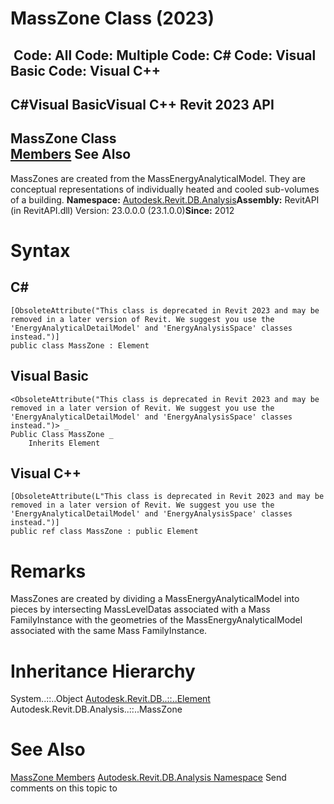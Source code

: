 # MassZone Class (2023)

﻿
 Code: All Code: Multiple Code: C# Code: Visual Basic Code: Visual C++   
---  
C#Visual BasicVisual C++
Revit 2023 API  
---  
MassZone Class  
[Members](8315f0e2-a2da-be28-b745-3c09ffe70991.md "MassZone Members") See Also  
---  
MassZones are created from the MassEnergyAnalyticalModel. They are conceptual representations of individually heated and cooled sub-volumes of a building. 
**Namespace:** [Autodesk.Revit.DB.Analysis](958e2e12-587d-f188-5d7b-f13d7dbfdf48.md "Autodesk.Revit.DB.Analysis Namespace")**Assembly:** RevitAPI (in RevitAPI.dll) Version: 23.0.0.0 (23.1.0.0)**Since:** 2012 
# Syntax
C#  
---  
```text
[ObsoleteAttribute("This class is deprecated in Revit 2023 and may be removed in a later version of Revit. We suggest you use the 'EnergyAnalyticalDetailModel' and 'EnergyAnalysisSpace' classes instead.")]
public class MassZone : Element
```
  
Visual Basic  
---  
```text
<ObsoleteAttribute("This class is deprecated in Revit 2023 and may be removed in a later version of Revit. We suggest you use the 'EnergyAnalyticalDetailModel' and 'EnergyAnalysisSpace' classes instead.")> _
Public Class MassZone _
	Inherits Element
```
  
Visual C++  
---  
```text
[ObsoleteAttribute(L"This class is deprecated in Revit 2023 and may be removed in a later version of Revit. We suggest you use the 'EnergyAnalyticalDetailModel' and 'EnergyAnalysisSpace' classes instead.")]
public ref class MassZone : public Element
```
  
# Remarks
MassZones are created by dividing a MassEnergyAnalyticalModel into pieces by intersecting MassLevelDatas associated with a Mass FamilyInstance with the geometries of the MassEnergyAnalyticalModel associated with the same Mass FamilyInstance. 
# Inheritance Hierarchy
System..::..Object [Autodesk.Revit.DB..::..Element](eb16114f-69ea-f4de-0d0d-f7388b105a16.md "Element Class") Autodesk.Revit.DB.Analysis..::..MassZone
# See Also
[MassZone Members](8315f0e2-a2da-be28-b745-3c09ffe70991.md "MassZone Members")
[Autodesk.Revit.DB.Analysis Namespace](958e2e12-587d-f188-5d7b-f13d7dbfdf48.md "Autodesk.Revit.DB.Analysis Namespace")
Send comments on this topic to 